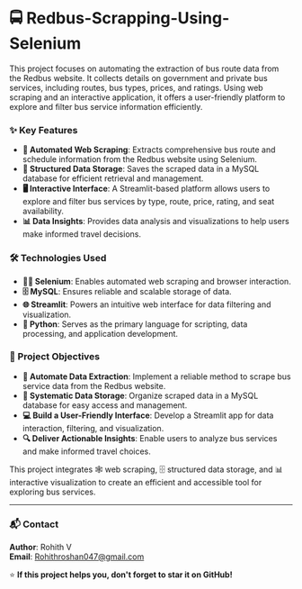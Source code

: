 # 🚍 Redbus-Scrapping-Using-Selenium
This project focuses on automating the extraction of bus route data from the Redbus website. It collects details on government and private bus services, including routes, bus types, prices, and ratings. Using web scraping and an interactive application, it offers a user-friendly platform to explore and filter bus service information efficiently.

### ✨ Key Features
- **🤖 Automated Web Scraping**: Extracts comprehensive bus route and schedule information from the Redbus website using Selenium.
- **📂 Structured Data Storage**: Saves the scraped data in a MySQL database for efficient retrieval and management.
- **🖥️ Interactive Interface**: A Streamlit-based platform allows users to explore and filter bus services by type, route, price, rating, and seat availability.
- **📊 Data Insights**: Provides data analysis and visualizations to help users make informed travel decisions.

### 🛠️ Technologies Used
- **🕵️‍♂️ Selenium**: Enables automated web scraping and browser interaction.
- **🗄️ MySQL**: Ensures reliable and scalable storage of data.
- **🌐 Streamlit**: Powers an intuitive web interface for data filtering and visualization.
- **🐍 Python**: Serves as the primary language for scripting, data processing, and application development.

### 🎯 Project Objectives
- **🤖 Automate Data Extraction**: Implement a reliable method to scrape bus service data from the Redbus website.
- **📂 Systematic Data Storage**: Organize scraped data in a MySQL database for easy access and management.
- **💻 Build a User-Friendly Interface**: Develop a Streamlit app for data interaction, filtering, and visualization.
- **🔍 Deliver Actionable Insights**: Enable users to analyze bus services and make informed travel choices.

This project integrates 🕸️ web scraping, 🗄️ structured data storage, and 📊 interactive visualization to create an efficient and accessible tool for exploring bus services.

---
### 📬 Contact
**Author**: Rohith V  
**Email**: Rohithroshan047@gmail.com  

⭐ **If this project helps you, don't forget to star it on GitHub!**
